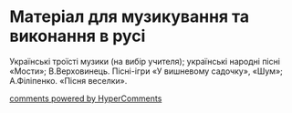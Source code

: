 <div id="hypercomments_widget" class="js-hypercomments-widget invisible"></div>

# Матеріал для музикування  та виконання в русі

Українські троїсті музики (на вибір учителя); українські народні пісні «Мости»; В.Верховинець. Пісні-ігри «У вишневому садочку», «Шум»; А.Філіпенко. «Пісня веселки».

<div class="js-hypercomments-container">
    <a href="http://hypercomments.com" class="hc-link" title="comments widget">comments powered by HyperComments</a>
</div>